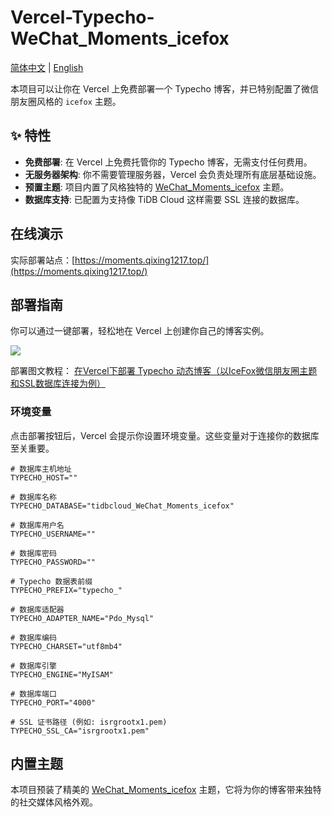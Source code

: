 # Vercel-Typecho-WeChat_Moments_icefox

[简体中文](README_zh-CN.md) | [English](README.md)

本项目可以让你在 Vercel 上免费部署一个 Typecho 博客，并已特别配置了微信朋友圈风格的 `icefox` 主题。

## ✨ 特性

- **免费部署**: 在 Vercel 上免费托管你的 Typecho 博客，无需支付任何费用。
- **无服务器架构**: 你不需要管理服务器，Vercel 会负责处理所有底层基础设施。
- **预置主题**: 项目内置了风格独特的 [WeChat_Moments_icefox](https://github.com/qixing-jk/icefox) 主题。
- **数据库支持**: 已配置为支持像 TiDB Cloud 这样需要 SSL 连接的数据库。

## 在线演示

实际部署站点：[https://moments.qixing1217.top/](https://moments.qixing1217.top/)

## 部署指南

你可以通过一键部署，轻松地在 Vercel 上创建你自己的博客实例。

<a href="https://vercel.com/new/import?s=https://github.com/qixing-jk/Vercel-Typecho-WeChat_Moments_icefox&hasTrialAvailable=1&showOptionalTeamCreation=false&project-name=vercel-typecho-we-chat-moments-icefox&framework=other&totalProjects=1&remainingProjects=1"><img src="https://vercel.com/button"></a>

部署图文教程：
[在Vercel下部署 Typecho 动态博客（以IceFox微信朋友圈主题和SSL数据库连接为例）](https://blog.qixing1217.top/article/8879698e-363b-407a-9ec4-72f713c4e0bd)

### 环境变量

点击部署按钮后，Vercel 会提示你设置环境变量。这些变量对于连接你的数据库至关重要。

```dotenv
# 数据库主机地址
TYPECHO_HOST=""

# 数据库名称
TYPECHO_DATABASE="tidbcloud_WeChat_Moments_icefox"

# 数据库用户名
TYPECHO_USERNAME=""

# 数据库密码
TYPECHO_PASSWORD=""

# Typecho 数据表前缀
TYPECHO_PREFIX="typecho_"

# 数据库适配器
TYPECHO_ADAPTER_NAME="Pdo_Mysql"

# 数据库编码
TYPECHO_CHARSET="utf8mb4"

# 数据库引擎
TYPECHO_ENGINE="MyISAM"

# 数据库端口
TYPECHO_PORT="4000"

# SSL 证书路径 (例如: isrgrootx1.pem)
TYPECHO_SSL_CA="isrgrootx1.pem"
```

## 内置主题

本项目预装了精美的 [WeChat_Moments_icefox](https://github.com/qixing-jk/icefox) 主题，它将为你的博客带来独特的社交媒体风格外观。